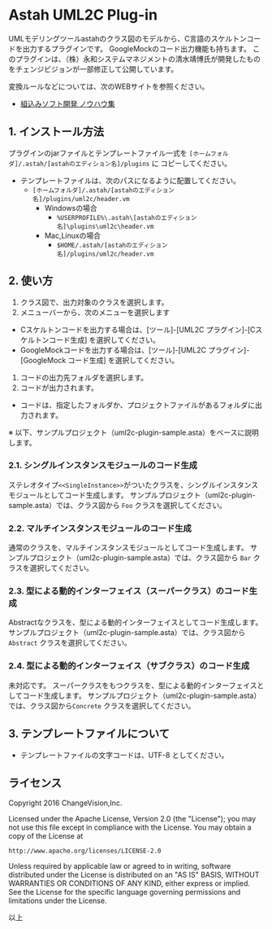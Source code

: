 # Astah UML2C Plug-in

UMLモデリングツールastahのクラス図のモデルから、C言語のスケルトンコードを出力するプラグインです。
GoogleMockのコード出力機能も持ちます。
このプラグインは、（株）永和システムマネジメントの清水靖博氏が開発したものをチェンジビジョンが一部修正して公開しています。

変換ルールなどについては、次のWEBサイトを参照ください。

 - [組込みソフト開発 ノウハウ集](http://y-philly.bitbucket.org/embedded-know-how/index.html)


## 1. インストール方法

プラグインのjarファイルとテンプレートファイル一式を `[ホームフォルダ]/.astah/[astahのエディション名]/plugins` に
コピーしてください。
- テンプレートファイルは、次のパスになるように配置してください。
   - `[ホームフォルダ]/.astah/[astahのエディション名]/plugins/uml2c/header.vm`
      - Windowsの場合
        - `%USERPROFILE%\.astah\[astahのエディション名]\plugins\uml2c\header.vm`
      - Mac,Linuxの場合
        - `$HOME/.astah/[astahのエディション名]/plugins/uml2c/header.vm`

## 2. 使い方

1. クラス図で、出力対象のクラスを選択します。
1. メニューバーから、次のメニューを選択します
 * Cスケルトンコードを出力する場合は、[ツール]-[UML2C プラグイン]-[Cスケルトンコード生成] を選択してください。
 * GoogleMockコードを出力する場合は、[ツール]-[UML2C プラグイン]-[GoogleMock コード生成] を選択してください。
1. コードの出力先フォルダを選択します。
1. コードが出力されます。
 * コードは、指定したフォルダか、プロジェクトファイルがあるフォルダに出力されます。

※ 以下、サンプルプロジェクト（uml2c-plugin-sample.asta）をベースに説明します。

### 2.1. シングルインスタンスモジュールのコード生成
ステレオタイプ`<<SingleInstance>>`がついたクラスを、シングルインスタンスモジュールとしてコード生成します。
サンプルプロジェクト（uml2c-plugin-sample.asta）では、クラス図から `Foo` クラスを選択してください。

### 2.2. マルチインスタンスモジュールのコード生成
通常のクラスを、マルチインスタンスモジュールとしてコード生成します。
サンプルプロジェクト（uml2c-plugin-sample.asta）では、クラス図から `Bar` クラスを選択してください。

### 2.3. 型による動的インターフェイス（スーパークラス）のコード生成
Abstractなクラスを、型による動的インターフェイスとしてコード生成します。
サンプルプロジェクト（uml2c-plugin-sample.asta）では、クラス図から `Abstract` クラスを選択してください。

### 2.4. 型による動的インターフェイス（サブクラス）のコード生成
未対応です。
スーパークラスをもつクラスを、型による動的インターフェイスとしてコード生成します。
サンプルプロジェクト（uml2c-plugin-sample.asta）では、クラス図から`Concrete` クラスを選択してください。

## 3. テンプレートファイルについて
- テンプレートファイルの文字コードは、UTF-8 としてください。

## ライセンス
Copyright 2016 ChangeVision,Inc.

Licensed under the Apache License, Version 2.0 (the "License");
you may not use this file except in compliance with the License.
You may obtain a copy of the License at

    http://www.apache.org/licenses/LICENSE-2.0

Unless required by applicable law or agreed to in writing, software
distributed under the License is distributed on an "AS IS" BASIS,
WITHOUT WARRANTIES OR CONDITIONS OF ANY KIND, either express or implied.
See the License for the specific language governing permissions and
limitations under the License.

以上
